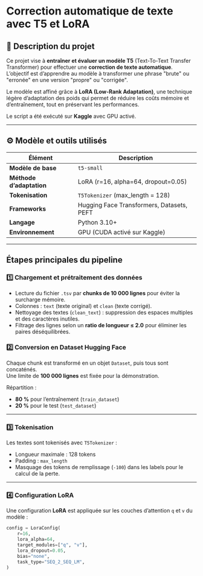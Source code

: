 #  Correction automatique de texte avec T5 et LoRA

## 📘 Description du projet

Ce projet vise à **entraîner et évaluer un modèle T5** (Text-To-Text Transfer Transformer) pour effectuer une **correction de texte automatique**.  
L’objectif est d’apprendre au modèle à transformer une phrase "brute" ou "erronée" en une version "propre" ou "corrigée".  

Le modèle est affiné grâce à **LoRA (Low-Rank Adaptation)**, une technique légère d’adaptation des poids qui permet de réduire les coûts mémoire et d’entraînement, tout en préservant les performances.

Le script a été exécuté sur **Kaggle** avec GPU activé.

---

## ⚙️ Modèle et outils utilisés

| Élément | Description |
|----------|--------------|
| **Modèle de base** | `t5-small` |
| **Méthode d’adaptation** | LoRA (r=16, alpha=64, dropout=0.05) |
| **Tokenisation** | `T5Tokenizer` (max_length = 128) |
| **Frameworks** | Hugging Face Transformers, Datasets, PEFT |
| **Langage** | Python 3.10+ |
| **Environnement** | GPU (CUDA activé sur Kaggle) |

---

##  Étapes principales du pipeline

### 1️⃣ Chargement et prétraitement des données
- Lecture du fichier `.tsv` par **chunks de 10 000 lignes** pour éviter la surcharge mémoire.  
- Colonnes : `text` (texte original) et `clean` (texte corrigé).  
- Nettoyage des textes (`clean_text`) : suppression des espaces multiples et des caractères inutiles.  
- Filtrage des lignes selon un **ratio de longueur ≤ 2.0** pour éliminer les paires déséquilibrées.

### 2️⃣ Conversion en Dataset Hugging Face
Chaque chunk est transformé en un objet `Dataset`, puis tous sont concaténés.  
Une limite de **100 000 lignes** est fixée pour la démonstration.

Répartition :
- **80 %** pour l’entraînement (`train_dataset`)
- **20 %** pour le test (`test_dataset`)

---

### 3️⃣ Tokenisation
Les textes sont tokenisés avec `T5Tokenizer` :
- Longueur maximale : 128 tokens  
- Padding : `max_length`  
- Masquage des tokens de remplissage (`-100`) dans les labels pour le calcul de la perte.

---

### 4️⃣ Configuration LoRA
Une configuration **LoRA** est appliquée sur les couches d’attention `q` et `v` du modèle :

```python
config = LoraConfig(
    r=16,
    lora_alpha=64,
    target_modules=["q", "v"],
    lora_dropout=0.05,
    bias="none",
    task_type="SEQ_2_SEQ_LM",
)
